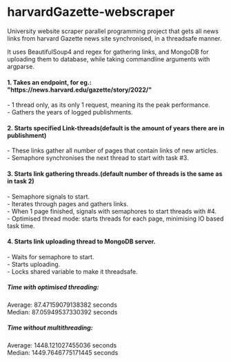 # <h1>harvardGazette-webscraper</h1>
</h3>University website scraper parallel programming project that gets all news links from harvard Gazette news site synchronised, in a threadsafe manner.

It uses BeautifulSoup4 and regex for gathering links, and MongoDB for uploading them to database, while taking commandline arguments with argparse.</h3>

<h4>1. Takes an endpoint, for eg.: "https://news.harvard.edu/gazette/story/2022/"</h4>
  - 1 thread only, as its only 1 request, meaning its the peak performance.<br>
  - Gathers the years of logged publishments.<br>

<h4>2. Starts specified Link-threads(default is the amount of years there are in publishment)</h4>
  - These links gather all number of pages that contain links of new articles.<br>
  - Semaphore synchronises the next thread to start with task #3.<br>

<h4>3. Starts link gathering threads.(default number of threads is the same as in task 2)</h4>
  - Semaphore signals to start.<br>
  - Iterates through pages and gathers links.<br>
  - When 1 page finished, signals with semaphores to start threads with #4.<br>
  - Optimised thread mode: starts threads for each page, minimising IO based task time.<br>

<h4>4. Starts link uploading thread to MongoDB server.</h4>
  - Waits for semaphore to start.<br>
  - Starts uploading.<br>
  - Locks shared variable to make it threadsafe.<br>

<h5>Time with optimised threading:</h5>
  Average: 87.47159079138382 seconds <br>
  Median: 87.05949537330392 seconds<br>
  
<h5>Time without multithreading:</h5>
  Average: 1448.121027455036 seconds <br>
  Median: 1449.7646775171445 seconds<br>

